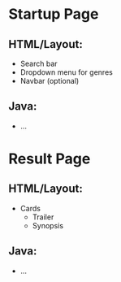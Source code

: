 # Startup Page

## HTML/Layout:
- Search bar
- Dropdown menu for genres
- Navbar (optional)

## Java:
- ...

# Result Page

## HTML/Layout:
- Cards
    - Trailer
    - Synopsis

## Java:
- ...